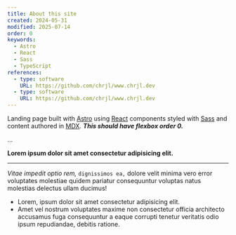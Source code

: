 ```yaml
---
title: About this site
created: 2024-05-31
modified: 2025-07-14
order: 0
keywords:
  - Astro
  - React
  - Sass
  - TypeScript
references:
  - type: software
    URL: https://github.com/chrjl/www.chrjl.dev
  - type: software
    URL: https://github.com/chrjl/www.chrjl.dev
---
```


Landing page built with [Astro](https://astro.build) using [React](https://react.dev) components styled with [Sass](https://sass-lang.com) and content authored in [MDX](https://mdxjs.com). ***This should have flexbox order 0.***

...

**Lorem ipsum dolor sit amet consectetur adipisicing elit.**

---

_Vitae impedit optio rem,_ `dignissimos ea,` dolore velit minima vero error voluptates molestiae quidem pariatur consequuntur voluptas natus molestias delectus ullam ducimus! <i class="fa-solid fa-thumbs-up"></i>

- Lorem, ipsum dolor sit amet consectetur adipisicing elit.
- Amet vel nostrum voluptates maxime non consectetur officia architecto accusamus fuga consequuntur a eaque corrupti tenetur veritatis odio ipsum repudiandae, debitis ratione.
